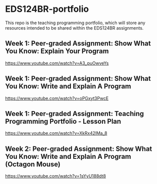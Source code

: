 # EDS124BR-portfolio
This repo is the teaching programming portfolio, which will store any resources intended to be shared within the EDS124BR assignments.

## Week 1: Peer-graded Assignment: Show What You Know: Explain Your Program
https://www.youtube.com/watch?v=A3_puOwveYs

## Week 1: Peer-graded Assignment: Show What You Know: Write and Explain A Program
https://www.youtube.com/watch?v=oPGxyt3PwcE

## Week 1: Peer-graded Assignment: Teaching Programming Portfolio - Lesson Plan
https://www.youtube.com/watch?v=XkRx42lMa_8

## Week 2: Peer-graded Assignment: Show What You Know: Write and Explain A Program (Octagon Mouse)
https://www.youtube.com/watch?v=1sYyU188dt8
